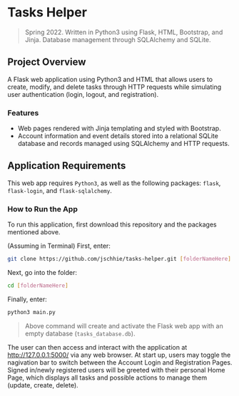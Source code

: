 # Tasks Helper
> Spring 2022. Written in Python3 using Flask, HTML, Bootstrap, and Jinja. Database management through SQLAlchemy and SQLite.

## Project Overview
A Flask web application using Python3 and HTML that allows users to create, modify, and delete tasks through HTTP requests while simulating user authentication (login, logout, and registration). 

### Features
* Web pages rendered with Jinja templating and styled with Bootstrap.
* Account information and event details stored into a relational SQLite database and records managed using SQLAlchemy and HTTP requests.

## Application Requirements
This web app requires ```Python3```, as well as the following packages: ```flask```, ```flask-login```, and ```flask-sqlalchemy```.

### How to Run the App
To run this application, first download this repository and the packages mentioned above.

(Assuming in Terminal) First, enter:
```bash 
git clone https://github.com/jschhie/tasks-helper.git [folderNameHere]
```

Next, go into the folder: 
```bash 
cd [folderNameHere]
```

Finally, enter:
```bash
python3 main.py
```

> Above command will create and activate the Flask web app with an empty database (```tasks_database.db```). 

The user can then access and interact with the application at http://127.0.0.1:5000/ via any web browser. 
At start up, users may toggle the nagivation bar to switch between the Account Login and Registration Pages. Signed in/newly registered users will be greeted with their personal Home Page, which displays all tasks and possible actions to manage them (update, create, delete).
